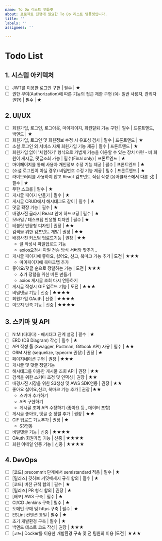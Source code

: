 ```yaml
---
name: To Do 리스트 템플릿
about: 프로젝트 진행에 필요한 To Do 리스트 템플릿입니다.
title: ''
labels: ''
assignees: ''

---
```


# Todo List

## **1. 시스템 아키텍처**

- [ ]  JWT를 이용한 로그인 구현 | 필수 | ★
- [ ]  권한 부여(Authorization)에 따른 기능의 접근 제한 구현 (예- 일반 사용자, 관리자 권한) | 필수 | ★

## **2. UI/UX**

- [ ]  회원가입, 로그인, 로그아웃, 마이페이지, 회원탈퇴 기능 구현 | 필수 | 프론트엔드, 백엔드 | ★
- [ ]  회원가입, 로그인 및 회원정보 수정 시 유효성 검사 | 필수 | 프론트엔드 | ★
- [ ]  소셜 로그인 외 서비스 자체 회원가입 기능 제공 | 필수 | 프론트엔드 | ★
- [ ]  회원가입 없이 '체험하기' 형식으로 가볍게 기능을 이용할 수 있는 장치 마련 - 비 회원이 게시글, 댓글조회 가능 | 필수(Final only) | 프론트엔드 | ★
- [ ]  마이페이지를 통해 사용자 개인정보 수정 기능 제공 | 필수 | 프론트엔드 | ★
- [ ]  (소셜 로그인이 아닐 경우) 비밀번호 수정 기능 제공 | 필수 | 프론트엔드 | ★
- [ ]  라이브러리를 사용하지 않고 React 컴포넌트 직접 작성 (유어클래스에서 다룬 것) | 필수 | ★
- [ ]  무한 스크롤 | 필수 | ★
- [ ]  게시글 페이지 만들기  | 필수 | ★
- [ ]  게시글 CRUD에서 해시태그도 같이 | 필수 | ★
- [ ]  댓글 확장 기능 | 필수 | ★
- [ ]  배경사진 골라서 React 안에 하드코딩 | 필수 | ★
- [ ]  모바일 / 데스크탑 반응형 디자인 | 필수 | ★
- [ ]  테블릿 반응형 디자인 | 권장 | ★★
- [ ]  검색을 위한 컴포넌트 개발 | 권장 | ★★
- [ ]  배경사진 커스텀 업로드기능 | 권장 | ★★
    - 글 작성시 파일업로드 기능
    - axios요청시 파일 전송 방식 서버와 맞추기..
- [ ]  게시글 페이지에 좋아요, 싫어요, 신고, 북마크 기능 추가 | 도전 | ★★★
    - 마이페이지에 북마크탭 추가
- [ ]  좋아요/댓글 순으로 정렬하는 기능 | 도전 | ★★★
    - 추가 정렬을 위한 버튼 만들기
    - axios 게시글 조회 다시 연동하기
- [ ]  게시글 작성시 GIF 업로드 기능 | 도전 | ★★★
- [ ]  비밀댓글 기능 | 신중 | ★★★★
- [ ]  회원가입 OAuth | 신중 | ★★★★
- [ ]  이모지 단축 기능 | 신중 | ★★★★

## **3. 스키마 및 API**

- [ ]  N:M (다대다) - 해시태그 관계 설정 | 필수 | ★
- [ ]  ERD (DB Diagram) 작성 | 필수 | ★
- [ ]  API 작성 툴 (Swagger, Postman, Gitbook API) 사용 | 필수 | ★★
- [ ]  ORM 사용 (sequelize, typeorm 권장) | 권장 | ★
- [ ]  페이지네이션 구현 | 권장 | ★★★
- [ ]  게시글 및 댓글 정렬기능
- [ ]  해시태그를 이용한 게시물 조회 API | 권장 | ★★
- [ ]  검색을 위한 스키마 조정 및 인덱싱 | 권장 | ★★
- [ ]  배경사진 저장을 위한 S3생성 및 AWS SDK연동 | 권장 | ★★
- [ ]  좋아요 싫어요,신고, 북마크 기능 추가 | 권장 |★★
    - 스키마 추가하기
    - API 구현하기
    - 게시글 조회 API  수정하기 (좋아요 등,, 데이터 포함)
- [ ]  게시글 좋아요, 댓글 순 정렬 추가 | 권장 | ★★
- [ ]  GIF 업로드 기능추가 | 권장  | ★
    - S3연동
- [ ]  비밀댓글 기능 | 신중 | ★★★★
- [ ]  OAuth 회원가입 기능 | 신중 | ★★★★
- [ ]  회원 이메일 인증 기능 | 신중 | ★★★★

## **4. DevOps**

- [ ]  [코드] precommit 단계에서 semistandard 적용 | 필수 | ★
- [ ]  [릴리즈] 깃허브 커밋메세지 규칙 합의 | 필수 | ★
- [ ]  [코드] 버전 규칙 합의 | 필수 | ★
- [ ]  [릴리즈] PR 형식 합의 | 권장 | ★
- [ ]  [배포] AWS 구축 | 필수 | ★
- [ ]  CI/CD Jenkins 구축 | 필수 | ★
- [ ]  도메인 구매 및 https 구축 | 필수 | ★
- [ ]  ESLint 컨벤션 통일 | 필수 | ★
- [ ]  초기 개발환경 구축 | 필수 | ★
- [ ]  백엔드 테스트 코드 작성 | 권장 | ★★★
- [ ]  [코드] Docker를 이용한 개발환경 구축 및 전 팀원의 이용 |도전 | ★★★
